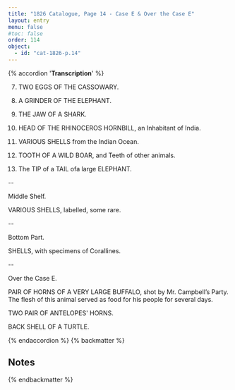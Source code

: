 ```yaml
---
title: "1826 Catalogue, Page 14 - Case E & Over the Case E"
layout: entry
menu: false
#toc: false
order: 114
object:
  - id: "cat-1826-p.14"
---
```

{% accordion '**Transcription**' %}

7. TWO EGGS OF THE CASSOWARY.

8. A GRINDER OF THE ELEPHANT.

9. THE JAW OF A SHARK.

10. HEAD OF THE RHINOCEROS HORNBILL, an
Inhabitant of India.

11. VARIOUS SHELLS from the Indian Ocean.

12. TOOTH OF A WILD BOAR, and Teeth of other
animals.

13. The TIP of a TAIL ofa large ELEPHANT.

--

Middle Shelf.

VARIOUS SHELLS, labelled, some rare.

--

Bottom Part.

SHELLS, with specimens of Corallines.

--

Over the Case E.

PAIR OF HORNS OF A VERY LARGE BUFFALO,
shot by Mr. Campbell’s Party.
The flesh of this animal served as food for his people for
several days.

TWO PAIR OF ANTELOPES' HORNS.

BACK SHELL OF A TURTLE.

{% endaccordion %}
{% backmatter %}

## Notes

[^1]:
[^2]:
[^3]:
[^4]:
[^5]:
[^6]:
[^7]:
[^8]:
[^9]:
[^10]:
[^11]:
[^12]:
[^13]:
[^14]:

{% endbackmatter %}


